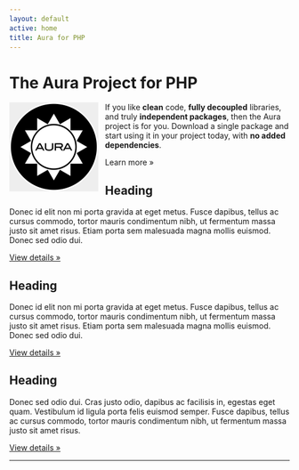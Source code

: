 ```yaml
---
layout: default
active: home
title: Aura for PHP
---
```

<!-- Main hero unit for a primary marketing message or call to action -->
<div class="hero-unit">
    <h1>The Aura Project for PHP</h1>
    <img
        style="float: left; padding-right: 12px;"
        src="img/aura-logo-black.png"
        width="160"
        height="160"
    >
    <p>
        If you like <strong>clean</strong> code, <strong>fully
        decoupled</strong> libraries, and truly
        <strong>independent packages</strong>, then the Aura
        project is for you. Download a single package and start
        using it in your project today, with <strong>no added
        dependencies</strong>.
    </p>
    <p><a class="btn btn-primary btn-large">Learn more &raquo;</a></p>
</div>

<!-- Example row of columns -->
<div class="row">
    <div class="span4">
        <h2>Heading</h2>
        <p>Donec id elit non mi porta gravida at eget metus. Fusce dapibus, tellus ac cursus commodo, tortor mauris condimentum nibh, ut fermentum massa justo sit amet risus. Etiam porta sem malesuada magna mollis euismod. Donec sed odio dui. </p>
        <p><a class="btn" href="#">View details &raquo;</a></p>
    </div>
    <div class="span4">
        <h2>Heading</h2>
        <p>Donec id elit non mi porta gravida at eget metus. Fusce dapibus, tellus ac cursus commodo, tortor mauris condimentum nibh, ut fermentum massa justo sit amet risus. Etiam porta sem malesuada magna mollis euismod. Donec sed odio dui. </p>
        <p><a class="btn" href="#">View details &raquo;</a></p>
   </div>
    <div class="span4">
        <h2>Heading</h2>
        <p>Donec sed odio dui. Cras justo odio, dapibus ac facilisis in, egestas eget quam. Vestibulum id ligula porta felis euismod semper. Fusce dapibus, tellus ac cursus commodo, tortor mauris condimentum nibh, ut fermentum massa justo sit amet risus.</p>
        <p><a class="btn" href="#">View details &raquo;</a></p>
    </div>
</div>

<hr>
